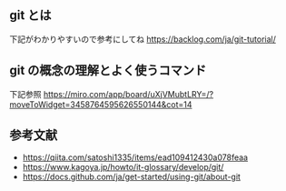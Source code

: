 ## git とは

下記がわかりやすいので参考にしてね
https://backlog.com/ja/git-tutorial/

## git の概念の理解とよく使うコマンド

下記参照
https://miro.com/app/board/uXjVMubtLRY=/?moveToWidget=3458764595626550144&cot=14

## 参考文献

- https://qiita.com/satoshi1335/items/ead109412430a078feaa
- https://www.kagoya.jp/howto/it-glossary/develop/git/
- https://docs.github.com/ja/get-started/using-git/about-git
